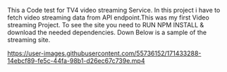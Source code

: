  This a Code test for TV4 video streaming Service. In this project i have to fetch video streaming data from API endpoint.This was my first Video streaming Project. To see the site you need to RUN NPM INSTALL & download the needed dependencies. Down Below is a sample of the streaming site.  





https://user-images.githubusercontent.com/55736152/171433288-14ebcf89-fe5c-44fa-98b1-d26ec67c739e.mp4

